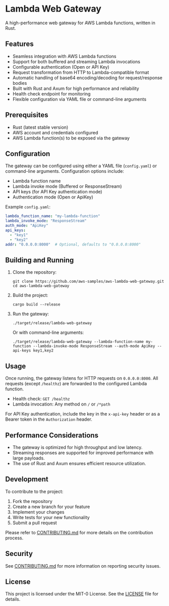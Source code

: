 # Lambda Web Gateway

A high-performance web gateway for AWS Lambda functions, written in Rust.

## Features

- Seamless integration with AWS Lambda functions
- Support for both buffered and streaming Lambda invocations
- Configurable authentication (Open or API Key)
- Request transformation from HTTP to Lambda-compatible format
- Automatic handling of base64 encoding/decoding for request/response bodies
- Built with Rust and Axum for high performance and reliability
- Health check endpoint for monitoring
- Flexible configuration via YAML file or command-line arguments

## Prerequisites

- Rust (latest stable version)
- AWS account and credentials configured
- AWS Lambda function(s) to be exposed via the gateway

## Configuration

The gateway can be configured using either a YAML file (`config.yaml`) or command-line arguments. Configuration options include:

- Lambda function name
- Lambda invoke mode (Buffered or ResponseStream)
- API keys (for API Key authentication mode)
- Authentication mode (Open or ApiKey)

Example `config.yaml`:

```yaml
lambda_function_name: "my-lambda-function"
lambda_invoke_mode: "ResponseStream"
auth_mode: "ApiKey"
api_keys:
  - "key1"
  - "key2"
addr: "0.0.0.0:8000"  # Optional, defaults to "0.0.0.0:8000"
```

## Building and Running

1. Clone the repository:
   ```
   git clone https://github.com/aws-samples/aws-lambda-web-gateway.git
   cd aws-lambda-web-gateway
   ```

2. Build the project:
   ```
   cargo build --release
   ```

3. Run the gateway:
   ```
   ./target/release/lambda-web-gateway
   ```

   Or with command-line arguments:
   ```
   ./target/release/lambda-web-gateway --lambda-function-name my-function --lambda-invoke-mode ResponseStream --auth-mode ApiKey --api-keys key1,key2
   ```

## Usage

Once running, the gateway listens for HTTP requests on `0.0.0.0:8000`. All requests (except `/healthz`) are forwarded to the configured Lambda function.

- Health check: `GET /healthz`
- Lambda invocation: Any method on `/` or `/*path`

For API Key authentication, include the key in the `x-api-key` header or as a Bearer token in the `Authorization` header.

## Performance Considerations

- The gateway is optimized for high throughput and low latency.
- Streaming responses are supported for improved performance with large payloads.
- The use of Rust and Axum ensures efficient resource utilization.

## Development

To contribute to the project:

1. Fork the repository
2. Create a new branch for your feature
3. Implement your changes
4. Write tests for your new functionality
5. Submit a pull request

Please refer to [CONTRIBUTING.md](CONTRIBUTING.md) for more details on the contribution process.

## Security

See [CONTRIBUTING.md](CONTRIBUTING.md#security-issue-notifications) for more information on reporting security issues.

## License

This project is licensed under the MIT-0 License. See the [LICENSE](LICENSE) file for details.
